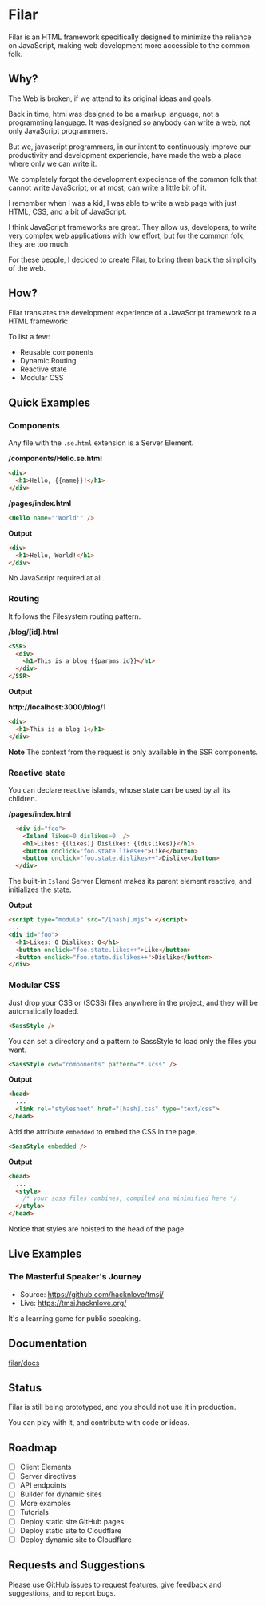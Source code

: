# Filar

Filar is an HTML framework specifically designed to minimize the reliance on JavaScript, making web development more accessible to the common folk.

## Why?

The Web is broken, if we attend to its original ideas and goals.

Back in time, html was designed to be a markup language, not a programming language. It was designed so anybody can write a web, not only JavaScript programmers.

But we, javascript programmers, in our intent to continuously improve our productivity and development experiencie, have made the web a place where only we can write it.

We completely forgot the development expecience of the common folk that cannot write JavaScript, or at most, can write a little bit of it.

I remember when I was a kid, I was able to write a web page with just HTML, CSS, and a bit of JavaScript.

I think JavaScript frameworks are great. They allow us, developers, to write very complex web applications with low effort, but for the common folk, they are too much.

For these people, I decided to create Filar, to bring them back the simplicity of the web.

## How?

Filar translates the development experience of a JavaScript framework to a HTML framework:

To list a few:
* Reusable components
* Dynamic Routing
* Reactive state
* Modular CSS

## Quick Examples

### Components

Any file with the `.se.html` extension is a Server Element.

**/components/Hello.se.html**

```html
<div>
  <h1>Hello, {{name}}!</h1>
</div>
```

**/pages/index.html**

```html
<Hello name="'World'" />
```

**Output**

```html
<div>
  <h1>Hello, World!</h1>
</div>
```

No JavaScript required at all.

### Routing

It follows the Filesystem routing pattern.

**/blog/[id].html**
```html
<SSR>
  <div>
    <h1>This is a blog {{params.id}}</h1>
  </div>
</SSR>
```

**Output**

**http://localhost:3000/blog/1**
```html
<div>
  <h1>This is a blog 1</h1>
</div>
```

**Note**
The context from the request is only available in the SSR components.

### Reactive state

You can declare reactive islands, whose state can be used by all its children.

**/pages/index.html**
```html
  <div id="foo">
    <Island likes=0 dislikes=0  />
    <h1>Likes: {(likes)} Dislikes: {(dislikes)}</h1>
    <button onclick="foo.state.likes++">Like</button>
    <button onclick="foo.state.dislikes++">Dislike</button>
  </div>
```
The built-in `Island` Server Element makes its parent element reactive, and initializes the state.


**Output**

```html
<script type="module" src="/[hash].mjs"> </script>
...
<div id="foo">
  <h1>Likes: 0 Dislikes: 0</h1>
  <button onclick="foo.state.likes++">Like</button>
  <button onclick="foo.state.dislikes++">Dislike</button>
</div>
```


### Modular CSS

Just drop your CSS or (SCSS) files anywhere in the project, and they will be automatically loaded.
```html
<SassStyle /> 
```

You can set a directory and a pattern to SassStyle to load only the files you want.
```html
<SassStyle cwd="components" pattern="*.scss" />
```

**Output**
```html
<head>
  ...
  <link rel="stylesheet" href="[hash].css" type="text/css">
</head>
```

Add the attribute `embedded` to embed the CSS in the page.
```html
<SassStyle embedded />
```

**Output**
```html
<head>
  ...
  <style>
    /* your scss files combines, compiled and minimified here */
  </style>
</head>
```

Notice that styles are hoisted to the head of the page.

## Live Examples

### The Masterful Speaker's Journey
* Source: https://github.com/hacknlove/tmsj/
* Live: https://tmsj.hacknlove.org/

It's a learning game for public speaking.

## Documentation
[filar/docs](https://github.com/hacknlove/filar/tree/master/docs)
## Status

Filar is still being prototyped, and you should not use it in production.

You can play with it, and contribute with code or ideas.

## Roadmap

* [ ] Client Elements
* [ ] Server directives
* [ ] API endpoints
* [ ] Builder for dynamic sites
* [ ] More examples
* [ ] Tutorials
* [ ] Deploy static site GitHub pages
* [ ] Deploy static site to Cloudflare
* [ ] Deploy dynamic site to Cloudflare

## Requests and Suggestions

Please use GitHub issues to request features, give feedback and suggestions, and to report bugs.